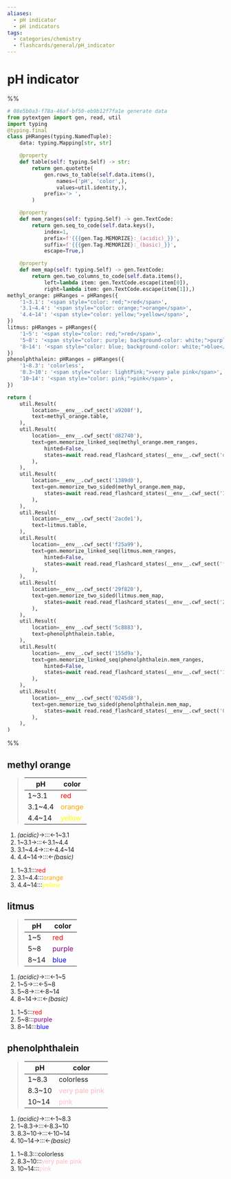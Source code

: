 ```yaml
---
aliases:
  - pH indicator
  - pH indicators
tags:
  - categories/chemistry
  - flashcards/general/pH_indicator
---
```


# pH indicator

%%
```Python
# 08e5b0a3-f78a-46af-bf50-eb9b12f7fa1e generate data
from pytextgen import gen, read, util
import typing
@typing.final
class pHRanges(typing.NamedTuple):
	data: typing.Mapping[str, str]

	@property
	def table(self: typing.Self) -> str:
		return gen.quotette(
			gen.rows_to_table(self.data.items(),
				names=('pH', 'color',),
				values=util.identity,),
			prefix='> ',
		)

	@property
	def mem_ranges(self: typing.Self) -> gen.TextCode:
		return gen.seq_to_code(self.data.keys(),
			index=1,
			prefix=f'{{{gen.Tag.MEMORIZE}:_(acidic)_}}',
			suffix=f'{{{gen.Tag.MEMORIZE}:_(basic)_}}',
			escape=True,)

	@property
	def mem_map(self: typing.Self) -> gen.TextCode:
		return gen.two_columns_to_code(self.data.items(),
			left=lambda item: gen.TextCode.escape(item[0]),
			right=lambda item: gen.TextCode.escape(item[1]),)
methyl_orange: pHRanges = pHRanges({
	'1~3.1': '<span style="color: red;">red</span>',
	'3.1~4.4': '<span style="color: orange;">orange</span>',
	'4.4~14': '<span style="color: yellow;">yellow</span>',
})
litmus: pHRanges = pHRanges({
	'1~5': '<span style="color: red;">red</span>',
	'5~8': '<span style="color: purple; background-color: white;">purple</span>',
	'8~14': '<span style="color: blue; background-color: white;">blue</span>',
})
phenolphthalein: pHRanges = pHRanges({
	'1~8.3': 'colorless',
	'8.3~10': '<span style="color: lightPink;">very pale pink</span>',
	'10~14': '<span style="color: pink;">pink</span>',
})

return (
	util.Result(
		location=__env__.cwf_sect('a9208f'),
		text=methyl_orange.table,
	),
	util.Result(
		location=__env__.cwf_sect('d82740'),
		text=gen.memorize_linked_seq(methyl_orange.mem_ranges,
			hinted=False,
			states=await read.read_flashcard_states(__env__.cwf_sect('d82740')),
		),
	),
	util.Result(
		location=__env__.cwf_sect('1389d0'),
		text=gen.memorize_two_sided(methyl_orange.mem_map,
			states=await read.read_flashcard_states(__env__.cwf_sect('1389d0')),
		),
	),
	util.Result(
		location=__env__.cwf_sect('2acde1'),
		text=litmus.table,
	),
	util.Result(
		location=__env__.cwf_sect('f25a99'),
		text=gen.memorize_linked_seq(litmus.mem_ranges,
			hinted=False,
			states=await read.read_flashcard_states(__env__.cwf_sect('f25a99')),
		),
	),
	util.Result(
		location=__env__.cwf_sect('29f820'),
		text=gen.memorize_two_sided(litmus.mem_map,
			states=await read.read_flashcard_states(__env__.cwf_sect('29f820')),
		),
	),
	util.Result(
		location=__env__.cwf_sect('5c8883'),
		text=phenolphthalein.table,
	),
	util.Result(
		location=__env__.cwf_sect('155d9a'),
		text=gen.memorize_linked_seq(phenolphthalein.mem_ranges,
			hinted=False,
			states=await read.read_flashcard_states(__env__.cwf_sect('155d9a')),
		),
	),
	util.Result(
		location=__env__.cwf_sect('0245d8'),
		text=gen.memorize_two_sided(phenolphthalein.mem_map,
			states=await read.read_flashcard_states(__env__.cwf_sect('0245d8')),
		),
	),
)
```
%%

## methyl orange

<!--08e5b0a3-f78a-46af-bf50-eb9b12f7fa1e generate section="a9208f"--><!-- The following content is generated at 2023-03-20T16:20:31.210600+08:00. Any edits will be overridden! -->

> | pH | color |
> |-|-|
> | 1~3.1 | <span style="color: red;">red</span> |
> | 3.1~4.4 | <span style="color: orange;">orange</span> |
> | 4.4~14 | <span style="color: yellow;">yellow</span> |

<!--/08e5b0a3-f78a-46af-bf50-eb9b12f7fa1e-->

<!--08e5b0a3-f78a-46af-bf50-eb9b12f7fa1e generate section="d82740"--><!-- The following content is generated at 2022-11-09T19:01:32.632530+08:00. Any edits will be overridden! -->

1. _(acidic)_→:::←1~3.1 <!--SR:!2024-03-19,316,261!2023-12-10,309,321-->
2. 1~3.1→:::←3.1~4.4 <!--SR:!2024-01-05,309,281!2023-12-27,314,301-->
3. 3.1~4.4→:::←4.4~14 <!--SR:!2025-03-27,641,301!2023-08-21,181,241-->
4. 4.4~14→:::←_(basic)_ <!--SR:!2023-12-15,312,321!2024-05-04,376,261-->

<!--/08e5b0a3-f78a-46af-bf50-eb9b12f7fa1e-->

<!--08e5b0a3-f78a-46af-bf50-eb9b12f7fa1e generate section="1389d0"--><!-- The following content is generated at 2022-11-05T00:25:01.100868+08:00. Any edits will be overridden! -->

1. 1~3.1:::<span style="color: red;">red</span> <!--SR:!2025-07-03,814,270!2025-10-28,844,250-->
2. 3.1~4.4:::<span style="color: orange;">orange</span> <!--SR:!2023-10-09,345,250!2025-12-15,881,250-->
3. 4.4~14:::<span style="color: yellow;">yellow</span> <!--SR:!2025-02-10,584,250!2023-10-29,132,190-->

<!--/08e5b0a3-f78a-46af-bf50-eb9b12f7fa1e-->

## litmus

<!--08e5b0a3-f78a-46af-bf50-eb9b12f7fa1e generate section="2acde1"--><!-- The following content is generated at 2023-03-20T16:20:31.264567+08:00. Any edits will be overridden! -->

> | pH | color |
> |-|-|
> | 1~5 | <span style="color: red;">red</span> |
> | 5~8 | <span style="color: purple; background-color: white;">purple</span> |
> | 8~14 | <span style="color: blue; background-color: white;">blue</span> |

<!--/08e5b0a3-f78a-46af-bf50-eb9b12f7fa1e-->

<!--08e5b0a3-f78a-46af-bf50-eb9b12f7fa1e generate section="f25a99"--><!-- The following content is generated at 2022-11-09T19:11:57.168670+08:00. Any edits will be overridden! -->

1. _(acidic)_→:::←1~5 <!--SR:!2024-07-22,442,281!2024-02-02,351,321-->
2. 1~5→:::←5~8 <!--SR:!2024-05-04,389,281!2025-06-12,724,321-->
3. 5~8→:::←8~14 <!--SR:!2023-12-26,313,301!2024-03-15,318,261-->
4. 8~14→:::←_(basic)_ <!--SR:!2023-09-13,221,301!2024-11-04,516,281-->

<!--/08e5b0a3-f78a-46af-bf50-eb9b12f7fa1e-->

<!--08e5b0a3-f78a-46af-bf50-eb9b12f7fa1e generate section="29f820"--><!-- The following content is generated at 2022-11-05T00:25:01.078869+08:00. Any edits will be overridden! -->

1. 1~5:::<span style="color: red;">red</span> <!--SR:!2026-05-11,1063,290!2023-09-16,325,250-->
2. 5~8:::<span style="color: purple; background-color: white;">purple</span> <!--SR:!2024-10-04,553,250!2025-10-29,845,250-->
3. 8~14:::<span style="color: blue; background-color: white;">blue</span> <!--SR:!2026-02-06,999,290!2023-09-22,168,210-->

<!--/08e5b0a3-f78a-46af-bf50-eb9b12f7fa1e-->

## phenolphthalein

<!--08e5b0a3-f78a-46af-bf50-eb9b12f7fa1e generate section="5c8883"--><!-- The following content is generated at 2023-03-20T16:20:31.170624+08:00. Any edits will be overridden! -->

> | pH | color |
> |-|-|
> | 1~8.3 | colorless |
> | 8.3~10 | <span style="color: lightPink;">very pale pink</span> |
> | 10~14 | <span style="color: pink;">pink</span> |

<!--/08e5b0a3-f78a-46af-bf50-eb9b12f7fa1e-->

<!--08e5b0a3-f78a-46af-bf50-eb9b12f7fa1e generate section="155d9a"--><!-- The following content is generated at 2022-11-09T19:11:57.181670+08:00. Any edits will be overridden! -->

1. _(acidic)_→:::←1~8.3 <!--SR:!2023-11-03,218,241!2024-01-12,334,321-->
2. 1~8.3→:::←8.3~10 <!--SR:!2024-12-23,553,281!2025-06-28,704,301-->
3. 8.3~10→:::←10~14 <!--SR:!2023-11-08,277,301!2023-11-29,234,241-->
4. 10~14→:::←_(basic)_ <!--SR:!2024-02-01,350,321!2024-12-18,548,281-->

<!--/08e5b0a3-f78a-46af-bf50-eb9b12f7fa1e-->

<!--08e5b0a3-f78a-46af-bf50-eb9b12f7fa1e generate section="0245d8"--><!-- The following content is generated at 2022-11-05T00:25:01.058870+08:00. Any edits will be overridden! -->

1. 1~8.3:::colorless <!--SR:!2024-04-13,349,230!2024-06-09,343,230-->
2. 8.3~10:::<span style="color: lightPink;">very pale pink</span> <!--SR:!2023-11-01,362,250!2023-10-07,170,210-->
3. 10~14:::<span style="color: pink;">pink</span> <!--SR:!2024-05-03,391,250!2024-02-15,455,250-->

<!--/08e5b0a3-f78a-46af-bf50-eb9b12f7fa1e-->
